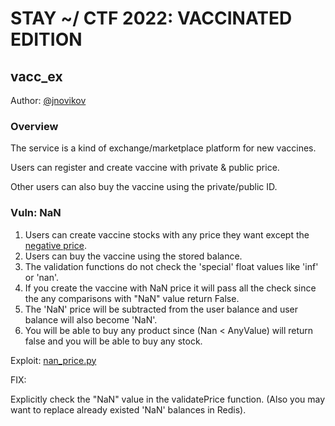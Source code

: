 # STAY ~/ CTF 2022: VACCINATED EDITION

## vacc_ex

Author: [@jnovikov](https://github.com/jnovikov)

### Overview

The service is a kind of exchange/marketplace platform for new vaccines.

Users can register and create vaccine with private & public price. 

Other users can also buy the vaccine using the private/public ID.

### Vuln: NaN


1. Users can create vaccine stocks with any price they want except the [negative price](https://github.com/C4T-BuT-S4D/stay-home-ctf-2022/blob/master/services/vacc_ex/server/src/main/java/exchange/VaccineExchangeService.java#L70).
2. Users can buy the vaccine using the stored balance.
3. The validation functions do not check the 'special' float values like 'inf' or 'nan'. 
3. If you create the vaccine with NaN price it will pass all the check since the any comparisons with "NaN" value return False. 
4. The 'NaN' price will be subtracted from the user balance and user balance will also become 'NaN'.
5. You will be able to buy any product since (Nan < AnyValue) will return false and you will be able to buy any stock.

Exploit: [nan_price.py](nan_price.py)

FIX:

Explicitly check the "NaN" value in the validatePrice function.
(Also you may want to replace already existed 'NaN' balances in Redis).

